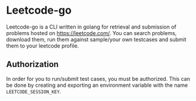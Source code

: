 # Leetcode-go

Leetcode-go is a CLI written in golang for retrieval and submission of problems hosted on https://leetcode.com/. You can search problems, download them, run them against sample/your own testcases and submit them to your leetcode profile.


## Authorization 

In order for you to run/submit test cases, you must be authorized. This can be done by creating and exporting an environment variable with the name ``LEETCODE_SESSION_KEY``. 

